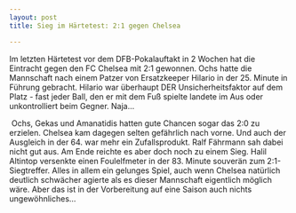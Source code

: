 ```yaml
---
layout: post
title: Sieg im Härtetest: 2:1 gegen Chelsea

---
```


Im letzten Härtetest vor dem DFB-Pokalauftakt in 2 Wochen hat die Eintracht gegen den FC Chelsea mit 2:1 gewonnen. Ochs hatte die Mannschaft nach einem Patzer von Ersatzkeeper Hilario in der 25. Minute in Führung gebracht. Hilario war überhaupt DER Unsicherheitsfaktor auf dem Platz - fast jeder Ball, den er mit dem Fuß spielte landete im Aus oder unkontrolliert beim Gegner. Naja...

 Ochs, Gekas und Amanatidis hatten gute Chancen sogar das 2:0 zu erzielen. Chelsea kam dagegen selten gefährlich nach vorne. Und auch der Ausgleich in der 64. war mehr ein Zufallsprodukt. Ralf Fährmann sah dabei nicht gut aus. Am Ende reichte es aber doch noch zu einem Sieg. Halil Altintop versenkte einen Foulelfmeter in der 83. Minute souverän zum 2:1-Siegtreffer. Alles in allem ein gelunges Spiel, auch wenn Chelsea natürlich deutlich schwächer agierte als es dieser Mannschaft eigentlich möglich wäre. Aber das ist in der Vorbereitung auf eine Saison auch nichts ungewöhnliches...
